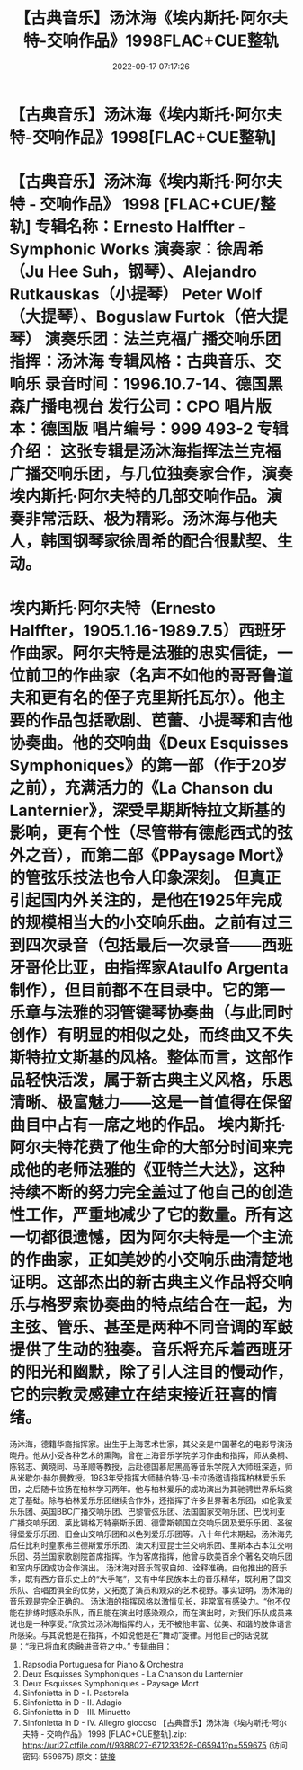 ﻿---
title: 【古典音乐】汤沐海《埃内斯托·阿尔夫特-交响作品》1998FLAC+CUE整轨
date: 2022-09-17 07:17:26
categories: 古典音乐、新世纪、纯音雅乐
tags: 纯音雅乐
---
# 【古典音乐】汤沐海《埃内斯托·阿尔夫特-交响作品》1998[FLAC+CUE整轨]

【古典音乐】汤沐海《埃内斯托·阿尔夫特 - 交响作品》 1998 [FLAC+CUE/整轨]
专辑名称：Ernesto Halffter - Symphonic Works
演奏家：徐周希（Ju Hee Suh，钢琴）、Alejandro Rutkauskas（小提琴）
Peter Wolf（大提琴）、Boguslaw Furtok（倍大提琴）
演奏乐团：法兰克福广播交响乐团
指挥：汤沐海
专辑风格：古典音乐、交响乐
录音时间：1996.10.7-14、德国黑森广播电视台
发行公司：CPO
唱片版本：德国版
唱片编号：999 493-2
专辑介绍：
这张专辑是汤沐海指挥法兰克福广播交响乐团，与几位独奏家合作，演奏埃内斯托·阿尔夫特的几部交响作品。演奏非常活跃、极为精彩。汤沐海与他夫人，韩国钢琴家徐周希的配合很默契、生动。
==================
埃内斯托·阿尔夫特（Ernesto
Halffter，1905.1.16-1989.7.5）西班牙作曲家。阿尔夫特是法雅的忠实信徒，一位前卫的作曲家（名声不如他的哥哥鲁道夫和更有名的侄子克里斯托瓦尔）。他主要的作品包括歌剧、芭蕾、小提琴和吉他协奏曲。他的交响曲《Deux
Esquisses Symphoniques》的第一部（作于20岁之前），充满活力的《La Chanson du
Lanternier》，深受早期斯特拉文斯基的影响，更有个性（尽管带有德彪西式的弦外之音），而第二部《PPaysage
Mort》的管弦乐技法也令人印象深刻。
但真正引起国内外关注的，是他在1925年完成的规模相当大的小交响乐曲。之前有过三到四次录音（包括最后一次录音——西班牙哥伦比亚，由指挥家Ataulfo
Argenta制作），但目前都不在目录中。它的第一乐章与法雅的羽管键琴协奏曲（与此同时创作）有明显的相似之处，而终曲又不失斯特拉文斯基的风格。整体而言，这部作品轻快活泼，属于新古典主义风格，乐思清晰、极富魅力——这是一首值得在保留曲目中占有一席之地的作品。
埃内斯托·阿尔夫特花费了他生命的大部分时间来完成他的老师法雅的《亚特兰大达》，这种持续不断的努力完全盖过了他自己的创造性工作，严重地减少了它的数量。所有这一切都很遗憾，因为阿尔夫特是一个主流的作曲家，正如美妙的小交响乐曲清楚地证明。这部杰出的新古典主义作品将交响乐与格罗索协奏曲的特点结合在一起，为主弦、管乐、甚至是两种不同音调的军鼓提供了生动的独奏。音乐将充斥着西班牙的阳光和幽默，除了引人注目的慢动作，它的宗教灵感建立在结束接近狂喜的情绪。
====================
汤沐海，德籍华裔指挥家。出生于上海艺术世家，其父亲是中国著名的电影导演汤晓丹。他从小受各种艺术的熏陶，曾在上海音乐学院学习作曲和指挥，师从桑桐、陈铭志、黄晓同、马革顺等教授，后赴德国慕尼黑高等音乐学院入大师班深造，师从米歇尔·赫尔曼教授。1983年受指挥大师赫伯特·冯·卡拉扬邀请指挥柏林爱乐乐团，之后随卡拉扬在柏林学习两年。他与柏林爱乐的成功演出为其驰骋世界乐坛奠定了基础。除与柏林爱乐乐团继续合作外，还指挥了许多世界著名乐团，如伦敦爱乐乐团、英国BBC广播交响乐团、巴黎管弦乐团、法国国家交响乐团、巴伐利亚广播交响乐团、莱比锡格万特豪斯乐团、德雷斯顿国立交响乐团及爱乐乐团、圣彼得堡爱乐乐团、旧金山交响乐团和以色列爱乐乐团等。八十年代末期起，汤沐海先后任比利时皇家弗兰德斯爱乐乐团、澳大利亚昆士兰交响乐团、里斯本古本江交响乐团、芬兰国家歌剧院首席指挥。作为客席指挥，他曾与欧美百余个著名交响乐团和室内乐团成功合作演出。
汤沐海对音乐驾驭自如、诠释准确。由他推出的音乐季，既有西方音乐史上的“大手笔”，又有中华民族本土的音乐精华，既利用了国交乐队、合唱团俱全的优势，又拓宽了演员和观众的艺术视野。事实证明，汤沐海的音乐观是完全正确的。
汤沐海的指挥风格以激情见长，非常富有感染力。“他不仅能在排练时感染乐队，而且能在演出时感染观众，而在演出时，对我们乐队成员来说也是一种享受。”欣赏过汤沐海指挥的人，无不被他丰富、优美、和谐的肢体语言所感染。与其说他是在指挥，不如说他是在“舞动”旋律。用他自己的话说就是：“我已将血和肉融进音符之中。”
专辑曲目：
01. Rapsodia Portuguesa for Piano & Orchestra
02. Deux Esquisses Symphoniques - La Chanson du
Lanternier
03. Deux Esquisses Symphoniques - Paysage Mort
04. Sinfonietta in D - I. Pastorela
05. Sinfonietta in D - II. Adagio
06. Sinfonietta in D - III. Minuetto
07. Sinfonietta in D - IV. Allegro giocoso
【古典音乐】汤沐海《埃内斯托·阿尔夫特 - 交响作品》 1998
[FLAC+CUE整轨].zip: https://url27.ctfile.com/f/9388027-671233528-065941?p=559675
(访问密码: 559675)
原文：[链接](https://blog.sina.com.cn/s/blog_1647c7e7601030zg5.html)